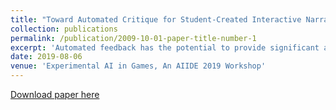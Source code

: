 ```yaml
---
title: "Toward Automated Critique for Student-Created Interactive Narrative Projects"
collection: publications
permalink: /publication/2009-10-01-paper-title-number-1
excerpt: 'Automated feedback has the potential to provide significant assistance to student game creators. Here, we present a system for generating automated, critique like feedback for students creating games in the StudyCrafter platform. We implemented a system that builds a personalized feedback report for students based on a templated format.'
date: 2019-08-06
venue: 'Experimental AI in Games, An AIIDE 2019 Workshop'
---
```


[Download paper here](https://s3.amazonaws.com/academia.edu.documents/61138550/EXAG_2019_paper_1520191105-66536-1di5jny.pdf?response-content-disposition=inline%3B%20filename%3DToward_Automated_Critique_for_Student-Cr.pdf&X-Amz-Algorithm=AWS4-HMAC-SHA256&X-Amz-Credential=AKIAIWOWYYGZ2Y53UL3A%2F20191201%2Fus-east-1%2Fs3%2Faws4_request&X-Amz-Date=20191201T221318Z&X-Amz-Expires=3600&X-Amz-SignedHeaders=host&X-Amz-Signature=f805b2799e1ffb13698e1a567db1a7171b1fa3c64a230180a05cc53fb351bc49)
